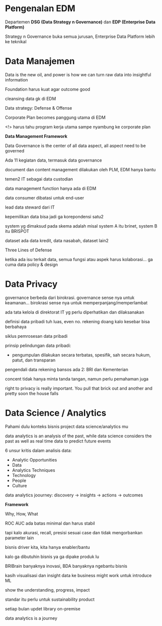 # Pengenalan EDM

Departemen **DSG (Data Strategy n Governance)** dan **EDP (Enterprise Data Platform)**

Strategy n Governance buka semua jurusan, Enterprise Data Platform lebih ke teknikal

# Data Manajemen

Data is the new oil, and power is how we can turn raw data into insightful information

Foundation harus kuat agar outcome good

cleansing data gk di EDM

Data strategy: Defense & Offense

Corporate Plan becomes panggung utama di EDM

<!> harus tahu program kerja utama sampe nyambung ke corporate plan

**Data Management Framework**

Data Governance is the center of all data aspect, all aspect need to be governed

Ada 11 kegiatan data, termasuk data governance

document dan content management dilakukan oleh PLM, EDM hanya bantu

temen2 IT sebagai data custodian

data management function hanya ada di EDM

data consumer dibatasi untuk end-user

lead data steward dari IT

kepemilikan data bisa jadi ga korepondensi satu2

system yg dimaksud pada skema adalah misal system A itu brinet, system B itu BRISPOT

dataset ada data kredit, data nasabah, dataset lain2

Three Lines of Defense

ketika ada isu terkait data, semua fungsi atau aspek harus kolaborasi... ga cuma data policy & design

# Data Privacy

governance berbeda dari birokrasi. governance sense nya untuk keamanan... birokrasi sense nya untuk memperpanjang/memperlambat

ada tata kelola di direktorat IT yg perlu diperhatikan dan dilaksanakan

definisi data pribadi tuh luas, even no. rekening doang kalo kesebar bisa berbahaya

siklus pemrosesan data pribadi

prinsip pelindungan data pribadi:
- pengumpulan dilakukan secara terbatas, spesifik, sah secara hukum, patut, dan transparan

pengendali data rekening bansos ada 2: BRI dan Kementerian

concent tidak hanya minta tanda tangan, namun perlu pemahaman juga

right to privacy is really important. You pull that brick out and another and pretty soon the house falls

# Data Science / Analytics

Pahami dulu konteks bisnis project data science/analytics mu

data analytics is an analysis of the past, while data science considers the past as well as real time data to predict future events

6 unsur kritis dalam analisis data:
- Analytic Opportunities
- Data
- Analytics Techniques
- Technology
- People
- Culture

data analytics joourney:
discovery -> insights -> actions -> outcomes

**Framework**

Why, How, What

ROC AUC ada batas minimal dan harus stabil

tapi kalo akurasi, recall, presisi sesuai case dan tidak mengorbankan parameter lain

bisnis driver kita, kita hanya enabler/bantu

kalo ga dibutuhin bisnis ya ga dipake produk lu

BRIBrain banyaknya inovasi, BDA banyaknya ngebantu bisnis

kasih visualisasi dan insight data ke business might work untuk introduce ML

show the understanding, progress, impact

standar itu perlu untuk sustainability product

setiap bulan updet library on-premise

data analytics is a journey
